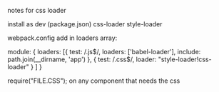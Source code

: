 notes for css loader


install as dev  (package.json)
css-loader
style-loader


webpack.config
add in loaders array:

module: {
  loaders: [{
    test: /\.js$/,
    loaders: ['babel-loader'],
    include: path.join(__dirname, 'app')
  },
  {
    test: /\.css$/,
    loader: "style-loader!css-loader"
  }
  ]
}



require("FILE.CSS"); on any component that needs the css
